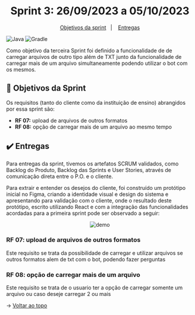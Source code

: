 <span id="topo">

<h1 align="center">Sprint 3: 26/09/2023 a 05/10/2023</h1>

<p align="center">
    <a href="#objetivos">Objetivos da sprint</a> &nbsp |&nbsp &nbsp
    <a href="#entregas">Entregas</a>
</p>

![Java](https://img.shields.io/badge/java-%23ED8B00.svg?style=for-the-badge&logo=openjdk&logoColor=white) ![Gradle](https://img.shields.io/badge/Gradle-02303A.svg?style=for-the-badge&logo=Gradle&logoColor=white)

Como objetivo da terceira Sprint foi definido a funcionalidade de de carregar arquivos de outro tipo além de TXT junto da funcionalidade de carregar mais de um arquivo simultaneamente podendo utilizar o bot com os mesmos.

<span id="objetivos">
    
## :dart: Objetivos da Sprint
Os requisitos (tanto do cliente como da instituição de ensino) abrangidos por essa sprint são:
- **RF 07:** upload de arquivos de outros formatos
- **RF 08:** opção de carregar mais de um arquivo ao mesmo tempo


<span id="entregas">
        
## :heavy_check_mark: Entregas
Para entregas da sprint, tivemos os artefatos SCRUM validados, como Backlog do Produto, Backlog das Sprints e User Stories, através de comunicação direta entre o P.O. e o cliente.

Para extrair e entender os desejos do cliente, foi construído um protótipo inicial no Figma, criando a identidade visual e design do sistema e apresentando para validação com o cliente, onde o resultado deste protótipo, escrito utilizando React e com a integração das funcionalidades acordadas para a primeira sprint pode ser observado a seguir:

<div align="center">

![demo](./demo-sprint2.gif)
</div>


### RF 07: upload de arquivos de outros formatos
Este requisito se trata da possibilidade de carregar e utilizar arquivos se outros formatos alem de txt com o bot, podendo fazer perguntas 

### RF 08: opção de carregar mais de um arquivo 
Este requisito se trata de o usuario ter a opção de carregar somente um arquivo ou caso deseje carregar 2 ou mais 




→ [Voltar ao topo](#topo)
